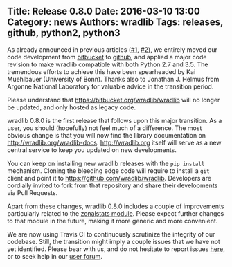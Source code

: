 Title: Release 0.8.0
Date: 2016-03-10 13:00
Category: news
Authors: wradlib
Tags: releases, github, python2, python3
---

As already announced in previous articles ([#1](http://wradlib.org/2016/02/wradlib-at-github/), 
[#2](http://wradlib.org/2016/02/wradlib-python3-compatibility/)), we entirely moved our code development 
from [bitbucket](https://bitbucket.org/wradlib/wradlib) to [github](https://github.com/wradlib), 
and applied a major code revision to make wradlib compatible with both Python 2.7 and 3.5. The tremendous 
efforts to achieve this have been spearheaded by Kai Muehlbauer (University of Bonn). Thanks also to Jonathan J. Helmus from Argonne 
National Laboratory for valuable advice in the transition period. 

Please understand that https://bitbucket.org/wradlib/wradlib will no longer be updated, and only hosted as legacy code.

wradlib 0.8.0 is the first release that follows upon this major transition. As a user, you should (hopefully) not feel much of a difference. 
The most obvious change is that you will now find the library documentation on http://wradlib.org/wradlib-docs. 
http://wradlib.org itself will serve as a new central service to keep you updated on new developments. 

You can keep on installing new wradlib releases with the `pip install` mechanism. Cloning the bleeding edge code will require to install a 
`git` client and point it to https://github.com/wradlib/wradlib. Developers are cordially invited to fork from that repository and share 
their developments via Pull Requests.

Apart from these changes, wradlib 0.8.0 includes a couple of improvements particularly related to the 
[zonalstats module](http://wradlib.org/wradlib-docs/latest/zonalstats.html). Please expect further changes to that module in the future, making
it more generic and more convenient.

We are now using Travis CI to continuously scrutinize the integrity of our codebase. Still, the transition might imply a 
couple issues that we have not yet identified. Please bear with us, and do not hesitate to report issues [here](https://github.com/wradlib/wradlib/issues),
or to seek help in our [user forum](https://groups.google.com/forum/?fromgroups#!forum/wradlib-users).   
